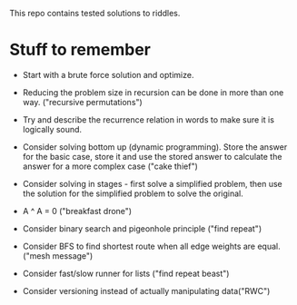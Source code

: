 This repo contains tested solutions to riddles.

# Stuff to remember
- Start with a brute force solution and optimize.

- Reducing the problem size in recursion can be done in more than one way. ("recursive permutations")

- Try and describe the recurrence relation in words to make sure it is logically sound.

- Consider solving bottom up (dynamic programming). Store the answer for the basic case, store it and use the stored
answer to calculate the answer for a more complex case ("cake thief")

- Consider solving in stages - first solve a simplified problem, then use the solution for the simplified problem to
solve the original.

- A ^ A = 0 ("breakfast drone")

- Consider binary search and pigeonhole principle ("find repeat")

- Consider BFS to find shortest route when all edge weights are equal. ("mesh message")

- Consider fast/slow runner for lists ("find repeat beast")

- Consider versioning instead of actually manipulating data("RWC")
